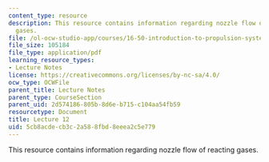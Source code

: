 ```yaml
---
content_type: resource
description: This resource contains information regarding nozzle flow of reacting
  gases.
file: /ol-ocw-studio-app/courses/16-50-introduction-to-propulsion-systems-spring-2012/5cb8acdecb3c2a588fbd8eeea2c5e779_MIT16_50S12_lec12.pdf
file_size: 105184
file_type: application/pdf
learning_resource_types:
- Lecture Notes
license: https://creativecommons.org/licenses/by-nc-sa/4.0/
ocw_type: OCWFile
parent_title: Lecture Notes
parent_type: CourseSection
parent_uid: 2d574186-805b-8d6e-b715-c104aa54fb59
resourcetype: Document
title: Lecture 12
uid: 5cb8acde-cb3c-2a58-8fbd-8eeea2c5e779
---
```

This resource contains information regarding nozzle flow of reacting gases.